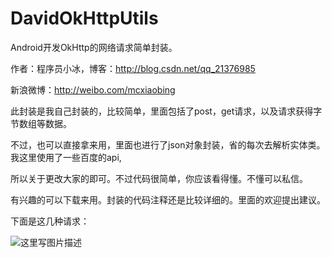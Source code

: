 # DavidOkHttpUtils

Android开发OkHttp的网络请求简单封装。

作者：程序员小冰，博客：http://blog.csdn.net/qq_21376985

新浪微博：http://weibo.com/mcxiaobing

此封装是我自己封装的，比较简单，里面包括了post，get请求，以及请求获得字节数组等数据。

不过，也可以直接拿来用，里面也进行了json对象封装，省的每次去解析实体类。我这里使用了一些百度的api,

所以关于更改大家的即可。不过代码很简单，你应该看得懂。不懂可以私信。

有兴趣的可以下载来用。封装的代码注释还是比较详细的。里面的欢迎提出建议。

下面是这几种请求：

![这里写图片描述](http://img.blog.csdn.net/20161011155512203)
